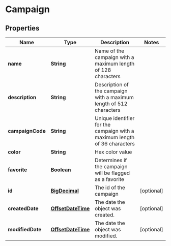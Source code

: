 
# Campaign

## Properties
Name | Type | Description | Notes
------------ | ------------- | ------------- | -------------
**name** | **String** | Name of the campaign with a maximum length of 128 characters | 
**description** | **String** | Description of the campaign with a maximum length of 512 characters | 
**campaignCode** | **String** | Unique identifier for the campaign with a maximum length of 36 characters | 
**color** | **String** | Hex color value | 
**favorite** | **Boolean** | Determines if the campaign will be flagged as a favorite | 
**id** | [**BigDecimal**](BigDecimal.md) | The id of the campaign |  [optional]
**createdDate** | [**OffsetDateTime**](OffsetDateTime.md) | The date the object was created. |  [optional]
**modifiedDate** | [**OffsetDateTime**](OffsetDateTime.md) | The date the object was modified. |  [optional]



